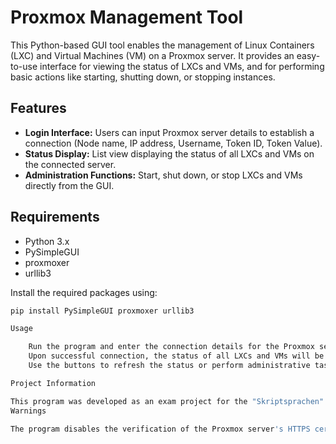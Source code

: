 # Proxmox Management Tool

This Python-based GUI tool enables the management of Linux Containers (LXC) and Virtual Machines (VM) on a Proxmox server. It provides an easy-to-use interface for viewing the status of LXCs and VMs, and for performing basic actions like starting, shutting down, or stopping instances.

## Features
- **Login Interface:** Users can input Proxmox server details to establish a connection (Node name, IP address, Username, Token ID, Token Value).
- **Status Display:** List view displaying the status of all LXCs and VMs on the connected server.
- **Administration Functions:** Start, shut down, or stop LXCs and VMs directly from the GUI.

## Requirements
- Python 3.x
- PySimpleGUI
- proxmoxer
- urllib3

Install the required packages using:

```bash
pip install PySimpleGUI proxmoxer urllib3

Usage

    Run the program and enter the connection details for the Proxmox server.
    Upon successful connection, the status of all LXCs and VMs will be displayed.
    Use the buttons to refresh the status or perform administrative tasks like starting, shutting down, or stopping.

Project Information

This program was developed as an exam project for the "Skriptsprachen" module at the University of Applied Sciences Südwestfalen.
Warnings

The program disables the verification of the Proxmox server's HTTPS certificate (using urllib3.disable_warnings). This is insecure and should not be used in a production environment. For production use, install a valid certificate and enable certificate verification.
